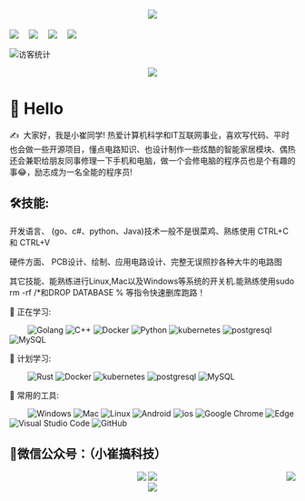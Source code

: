 <!-- 动态打字效果 -->
<h1 align="center">
  <a href="https://sunguoqi.com/">
    <img src="https://readme-typing-svg.herokuapp.com/?lines=小崔同学祝您今天愉快!&center=true&size=27">
  </a>
</h1>

<!-- 敲代码的图片 -->
<!-- <div align="center" ><img order-radius="100px" src="https://cdn.jsdelivr.net/gh/sun0225SUN/photos/images/202108300019556.gif"/></div>
<br> -->
<!-- 个人资料徽标 -->
<!-- <div align="center">
  <a href="https://sunguoqi.com/"><img src="https://img.shields.io/badge/website-%E4%B8%AA%E4%BA%BA%E7%BD%91%E7%AB%99-blue"></a>&emsp;
  <a href="https://twitter.com/sun0225SUN/"><img src="https://img.shields.io/badge/twitter-%E6%8E%A8%E7%89%B9-blue"></a>&emsp;
  <a href="https://www.facebook.com/profile.php?id=100070064104265/"><img src="https://img.shields.io/badge/facebook-%E8%84%B8%E4%B9%A6-003472"></a>&emsp; -->
  <a href="https://www.youtube.com/channel/UC4nDk0V8I1c6m3CIo0F2LIQ"><img src="https://img.shields.io/badge/youtube-%E6%B2%B9%E7%AE%A1-c32136"></a>&emsp;
  <a href="https://blog.csdn.net/weixin_50915462/"><img src="https://img.shields.io/badge/CSDN-%E5%8D%9A%E5%AE%A2-c32136"></a>&emsp;
  <a href="https://space.bilibili.com/448488855/"><img src="https://img.shields.io/badge/bilibili-B%E7%AB%99-ff69b4"></a>&emsp;
  <a href="https://www.zhihu.com/people/sunguoqi/"><img src="https://img.shields.io/badge/zhihu-%E7%9F%A5%E4%B9%8E-blue"></a>&emsp;
<!-- 访客数统计徽标 -->
  <img src="https://visitor-badge.glitch.me/badge?page_id=sun0225SUN" alt="访客统计" /></div>

<!-- 贪吃蛇代码贡献图 -->
<div align="center"><img src="https://cdn.jsdelivr.net/gh/sun0225SUN/sun0225SUN/contribution-snake/github-contribution-grid-snake.svg" /></div>

#  🙋 Hello

<p>✍️&nbsp;&nbsp;大家好，我是小崔同学! 热爱计算机科学和IT互联网事业，喜欢写代码、平时也会做一些开源项目，懂点电路知识、也设计制作一些炫酷的智能家居模块、偶热还会兼职给朋友同事修理一下手机和电脑，做一个会修电脑的程序员也是个有趣的事😂，励志成为一名全能的程序员!</p>

## 🛠技能:

开发语言、 (go、c#、python、Java)技术一般不是很菜鸡、熟练使用 CTRL+C 和 CTRL+V

硬件方面、 PCB设计、绘制、应用电路设计、完整无误照抄各种大牛的电路图

其它技能、能熟练进行Linux,Mac以及Windows等系统的开关机.能熟练使用sudo rm -rf /*和DROP DATABASE % 等指令快速删库跑路！

💪 正在学习: 

&emsp;&emsp;
![Golang](https://img.shields.io/badge/-Golang-00add8?style=flat-square&logo=Go&logoColor=white)
![C++](https://img.shields.io/badge/-C++-00599C?style=flat-square&logo=c)
![Docker](https://img.shields.io/badge/-Docker-00add8?style=flat-square&logo=docker&logoColor=white)
![Python](https://img.shields.io/badge/-Python-pink?style=flat-square&logo=Python)
![kubernetes](https://img.shields.io/badge/-kubernetes-00add8?style=flat-square&logo=kubernetes&logoColor=white)
![postgresql](https://img.shields.io/badge/postgresql-3d5b89.svg?style=flat-square&logo=postgresql&logoColor=white)
![MySQL](https://img.shields.io/badge/mysql-D18D31.svg?style=flat-square&logo=mysql&logoColor=white)


🧠 计划学习:

&emsp;&emsp;
![Rust](https://img.shields.io/badge/-Rust-00599C?style=flat-square&logo=Rust)
![Docker](https://img.shields.io/badge/-Docker-00add8?style=flat-square&logo=docker&logoColor=white)
![kubernetes](https://img.shields.io/badge/-kubernetes-00add8?style=flat-square&logo=kubernetes&logoColor=white)
![postgresql](https://img.shields.io/badge/postgresql-3d5b89.svg?style=flat-square&logo=postgresql&logoColor=white)
![MySQL](https://img.shields.io/badge/mysql-D18D31.svg?style=flat-square&logo=mysql&logoColor=white)

🧰 常用的工具:

&emsp;&emsp; 
![Windows](https://img.shields.io/badge/Windows-0078D6?style=flat-square&logo=windows&logoColor=white)
![Mac](https://img.shields.io/badge/Mac-979FA4?style=flat-square&logo=apple&logoColor=white)
![Linux](https://img.shields.io/badge/Linux-FCC624?style=style=flat-square&logo=linux&logoColor=black)
![Android](https://img.shields.io/badge/Android-3DDC84?style=flat-square&logo=android&logoColor=white)
![ios](https://img.shields.io/badge/ios-979FA4?style=flat-square&logo=ios&logoColor=white)
![Google Chrome](https://img.shields.io/badge/Chrome-4285F4?style=flat-square&logo=GoogleChrome&logoColor=white)
![Edge](https://img.shields.io/badge/Edge-0078D7?style=flat-square&logo=Microsoft-edge&logoColor=white)
![Visual Studio Code](https://img.shields.io/badge/-Visual%20Studio%20Code-007ACC?style=flat-square&logo=Visual%20Studio%20Code&logoColor=fff)
![GitHub](https://img.shields.io/badge/-GitHub-pink?style=flat-square&logo=github)


## 🎃微信公众号：（小崔搞科技）

<!-- <img align="left" src="https://github-readme-stats.vercel.app/api?username=CuiYao631&show_icons=true&title_color=516FA3&icon_color=516FA3&text_color=91A8D0&bg_color=22272E&hide_title=false&locale=cn" /> -->
 <img align="right" src="https://github-readme-stats.vercel.app/api/top-langs/?username=CuiYao631&layout=compact&show_icons=true&title_color=516FA3&icon_color=516FA3&text_color=91A8D0&bg_color=22272E&hide_title=false&locale=cn" /> 
 <!-- 比较好的开源项目卡片 -->
<div align="center">
<a href="https://github.com/CuiYao631/mini_program-server-go">
  <img src="https://github-readme-stats.vercel.app/api/pin/?username=CuiYao631&repo=mini_program-server-go&theme=dark&bg_color=0d1117&hide_border=true" /></a>
  
  <a href="https://github.com/CuiYao631/esp-outlet">
  <img src="https://github-readme-stats.vercel.app/api/pin/?username=CuiYao631&repo=esp-outlet&theme=dark&bg_color=0d1117&hide_border=true" /></a>
</div>
 <!-- just img -->
<div align="center"><img src="https://cdn.jsdelivr.net/gh/sun0225SUN/photos/images/202110311924844.png" /></div>

